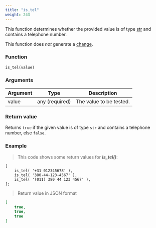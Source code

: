 ```yaml
---
title: "is_tel"
weight: 243
---
```


This function determines whether the provided value is of
type [str](../../../data-types/str) and contains a telephone number.

This function does *not* generate a [change](../../../overview/changes).

### Function

`is_tel(value)`

### Arguments

Argument | Type | Description
-------- | ---- | -----------
value | any (required) | The value to be tested.

### Return value

Returns `true` if the given value is of type `str` and contains a telephone number, else `false`.

### Example

> This code shows some return values for ***is_tel()***:

```thingsdb,json_response
[
    is_tel( '+31 012345678' ),
    is_tel( '380-44-123-4567' ),
    is_tel( '(011) 380 44 123 4567' ),
];
```

> Return value in JSON format

```json
[
    true,
    true,
    true
]
```
